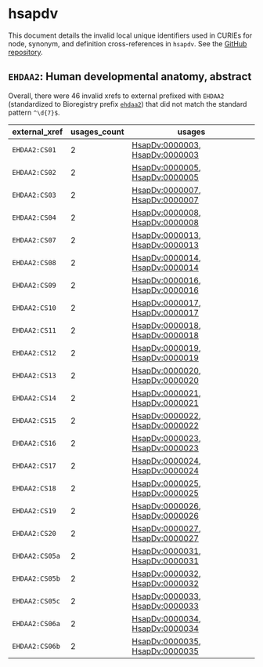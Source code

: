 # hsapdv

This document details the invalid local unique identifiers used in CURIEs
for node, synonym, and definition cross-references in `hsapdv`. See the [GitHub repository](https://github.com/obophenotype/developmental-stage-ontologies).


## `EHDAA2`: Human developmental anatomy, abstract

Overall, there were 46 invalid
xrefs to external prefixed with `EHDAA2` (standardized to Bioregistry
prefix [`ehdaa2`](https://bioregistry.io/ehdaa2)) that
did not match the standard pattern `^\d{7}$`.

| external_xref   |   usages_count | usages                                                                                                                           |
|-----------------|----------------|----------------------------------------------------------------------------------------------------------------------------------|
| `EHDAA2:CS01`   |              2 | [HsapDv:0000003](http://purl.obolibrary.org/obo/HsapDv_0000003), [HsapDv:0000003](http://purl.obolibrary.org/obo/HsapDv_0000003) |
| `EHDAA2:CS02`   |              2 | [HsapDv:0000005](http://purl.obolibrary.org/obo/HsapDv_0000005), [HsapDv:0000005](http://purl.obolibrary.org/obo/HsapDv_0000005) |
| `EHDAA2:CS03`   |              2 | [HsapDv:0000007](http://purl.obolibrary.org/obo/HsapDv_0000007), [HsapDv:0000007](http://purl.obolibrary.org/obo/HsapDv_0000007) |
| `EHDAA2:CS04`   |              2 | [HsapDv:0000008](http://purl.obolibrary.org/obo/HsapDv_0000008), [HsapDv:0000008](http://purl.obolibrary.org/obo/HsapDv_0000008) |
| `EHDAA2:CS07`   |              2 | [HsapDv:0000013](http://purl.obolibrary.org/obo/HsapDv_0000013), [HsapDv:0000013](http://purl.obolibrary.org/obo/HsapDv_0000013) |
| `EHDAA2:CS08`   |              2 | [HsapDv:0000014](http://purl.obolibrary.org/obo/HsapDv_0000014), [HsapDv:0000014](http://purl.obolibrary.org/obo/HsapDv_0000014) |
| `EHDAA2:CS09`   |              2 | [HsapDv:0000016](http://purl.obolibrary.org/obo/HsapDv_0000016), [HsapDv:0000016](http://purl.obolibrary.org/obo/HsapDv_0000016) |
| `EHDAA2:CS10`   |              2 | [HsapDv:0000017](http://purl.obolibrary.org/obo/HsapDv_0000017), [HsapDv:0000017](http://purl.obolibrary.org/obo/HsapDv_0000017) |
| `EHDAA2:CS11`   |              2 | [HsapDv:0000018](http://purl.obolibrary.org/obo/HsapDv_0000018), [HsapDv:0000018](http://purl.obolibrary.org/obo/HsapDv_0000018) |
| `EHDAA2:CS12`   |              2 | [HsapDv:0000019](http://purl.obolibrary.org/obo/HsapDv_0000019), [HsapDv:0000019](http://purl.obolibrary.org/obo/HsapDv_0000019) |
| `EHDAA2:CS13`   |              2 | [HsapDv:0000020](http://purl.obolibrary.org/obo/HsapDv_0000020), [HsapDv:0000020](http://purl.obolibrary.org/obo/HsapDv_0000020) |
| `EHDAA2:CS14`   |              2 | [HsapDv:0000021](http://purl.obolibrary.org/obo/HsapDv_0000021), [HsapDv:0000021](http://purl.obolibrary.org/obo/HsapDv_0000021) |
| `EHDAA2:CS15`   |              2 | [HsapDv:0000022](http://purl.obolibrary.org/obo/HsapDv_0000022), [HsapDv:0000022](http://purl.obolibrary.org/obo/HsapDv_0000022) |
| `EHDAA2:CS16`   |              2 | [HsapDv:0000023](http://purl.obolibrary.org/obo/HsapDv_0000023), [HsapDv:0000023](http://purl.obolibrary.org/obo/HsapDv_0000023) |
| `EHDAA2:CS17`   |              2 | [HsapDv:0000024](http://purl.obolibrary.org/obo/HsapDv_0000024), [HsapDv:0000024](http://purl.obolibrary.org/obo/HsapDv_0000024) |
| `EHDAA2:CS18`   |              2 | [HsapDv:0000025](http://purl.obolibrary.org/obo/HsapDv_0000025), [HsapDv:0000025](http://purl.obolibrary.org/obo/HsapDv_0000025) |
| `EHDAA2:CS19`   |              2 | [HsapDv:0000026](http://purl.obolibrary.org/obo/HsapDv_0000026), [HsapDv:0000026](http://purl.obolibrary.org/obo/HsapDv_0000026) |
| `EHDAA2:CS20`   |              2 | [HsapDv:0000027](http://purl.obolibrary.org/obo/HsapDv_0000027), [HsapDv:0000027](http://purl.obolibrary.org/obo/HsapDv_0000027) |
| `EHDAA2:CS05a`  |              2 | [HsapDv:0000031](http://purl.obolibrary.org/obo/HsapDv_0000031), [HsapDv:0000031](http://purl.obolibrary.org/obo/HsapDv_0000031) |
| `EHDAA2:CS05b`  |              2 | [HsapDv:0000032](http://purl.obolibrary.org/obo/HsapDv_0000032), [HsapDv:0000032](http://purl.obolibrary.org/obo/HsapDv_0000032) |
| `EHDAA2:CS05c`  |              2 | [HsapDv:0000033](http://purl.obolibrary.org/obo/HsapDv_0000033), [HsapDv:0000033](http://purl.obolibrary.org/obo/HsapDv_0000033) |
| `EHDAA2:CS06a`  |              2 | [HsapDv:0000034](http://purl.obolibrary.org/obo/HsapDv_0000034), [HsapDv:0000034](http://purl.obolibrary.org/obo/HsapDv_0000034) |
| `EHDAA2:CS06b`  |              2 | [HsapDv:0000035](http://purl.obolibrary.org/obo/HsapDv_0000035), [HsapDv:0000035](http://purl.obolibrary.org/obo/HsapDv_0000035) |

